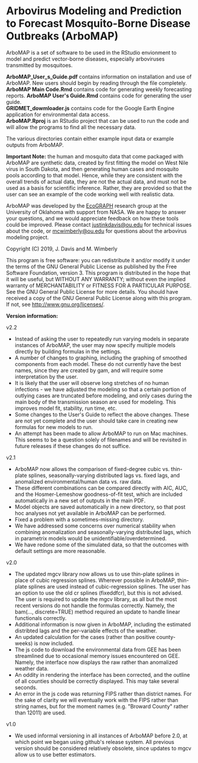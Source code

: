 # Arbovirus Modeling and Prediction to Forecast Mosquito-Borne Disease Outbreaks (ArboMAP)

ArboMAP is a set of software to be used in the RStudio envionment to model and predict vector-borne diseases, especially arboviruses transmitted by mosquitoes. 

**ArboMAP_User_s_Guide.pdf** contains information on installation and use of ArboMAP. New users should begin by reading through the file completely.  
**ArboMAP Main Code.Rmd** contains code for generating weekly forecasting reports.
**ArboMAP User's Guide.Rmd** contains code for generating the user guide.  
**GRIDMET_dowmloader.js** contains code for the Google Earth Engine application for environmental data access.  
**ArboMAP.Rproj** is an RStudio project that can be used to run the code and will allow the programs to find all the necessary data.

The various directories contain either example input data or example outputs from ArboMAP.

**Important Note:** the human and mosquito data that come packaged with ArboMAP are synthetic data, created by
first fitting the model on West Nile virus in South Dakota, and then generating human cases and
mosquito pools according to that model. Hence, while they are consistent with the overall trends
of actual data, they are not the actual data, and must not be used as a basis for scientific inference. Rather,
they are provided so that the user can see an example of the code working well with realistic data.

ArboMAP was developed by the [EcoGRAPH](http://ecograph.net) research group at the University of Oklahoma with support from NASA. We are happy to answer your questions, and we would appreciate feedback on how these tools could be improved. Please contact justinkdavis@ou.edu for technical issues about the code, or mcwimberly@ou.edu for questions about the arbovirus modeling project.

Copyright (C) 2019, J. Davis and M. Wimberly

This program is free software: you can redistribute it and/or modify it under the terms of the GNU General Public License as
published by the Free Software Foundation, version 3. This program is distributed in the hope that it will be useful,
but WITHOUT ANY WARRANTY; without even the implied warranty of MERCHANTABILITY or FITNESS FOR A PARTICULAR PURPOSE. See the
GNU General Public License for more details. You should have received a copy of the GNU General Public License along with
this program. If not, see <http://www.gnu.org/licenses/>.

**Version information:**

v2.2

- Instead of asking the user to repeatedly run varying models in separate instances of ArboMAP, the user may now specify multiple models directly by building formulas in the settings.
- A number of changes to graphing, including the graphing of smoothed components from each model. These do not currently have the best names, since they are created by gam, and will require some interpretation by the user.
- It is likely that the user will observe long stretches of no human infections - we have adjusted the modeling so that a certain portion of outlying cases are truncated before modeling, and only cases during the main body of the transmission season are used for modeling. This improves model fit, stability, run time, etc.
- Some changes to the User's Guide to reflect the above changes. These are not yet complete and the user should take care in creating new formulas for new models to run.
- An attempt has been made to allow ArboMAP to run on Mac machines. This seems to be a question solely of filenames and will be revisited in future releases if these changes do not suffice.

v2.1

- ArboMAP now allows the comparison of fixed-degree cubic vs. thin-plate splines, seasonally-varying distributed lags vs. fixed lags, and anomalized environmental/human data vs. raw data.
- These different combinations can be compared directly with AIC, AUC, and the Hosmer-Lemeshow goodness-of-fit test, which are included automatically in a new set of outputs in the main PDF.
- Model objects are saved automatically in a new directory, so that post hoc analyses not yet available in ArboMAP can be performed.
- Fixed a problem with a sometimes-missing directory.
- We have addressed some concerns over numerical stability when combining anomalization and seasonally-varying distributed lags, which in parametrix models would be unidentifiable/overdetermined.
- We have redone some of the simulated data, so that the outcomes with default settings are more reasonable.

v2.0

- The updated mgcv library now allows us to use thin-plate splines in place of cubic regression splines. Wherever possible in ArboMAP, thin-plate splines are used instead of cubic-regression splines. The user has an option to use the old cr splines (fixeddfcr), but this is not advised. The user is required to update the mgcv library, as all but the most recent versions do not handle the formulas correctly. Namely, the bam(..., discrete=TRUE) method required an update to handle linear functionals correctly.
- Additional information is now given in ArboMAP, including the estimated distribted lags and the per-variable effects of the weather.
- An updated calculation for the cases (rather than positive county-weeks) is now included.
- The js code to download the environmental data from GEE has been streamlined due to occasional memory issues encountered on GEE. Namely, the interface now displays the raw rather than anomalized weather data.
- An oddity in rendering the interface has been corrected, and the outline of all counties should be correctly displayed. This may take several seconds.
- An error in the js code was returning FIPS rather than district names. For the sake of clarity we will eventually work with the FIPS rather than string names, but for the moment names (e.g. "Broward County" rather than 12011) are used.

v1.0 

- We used informal versioning in all instances of ArboMAP before 2.0, at which point we began using github's release system. All previous version should be considered relatively obsolete, since updates to mgcv allow us to use better estimators.
